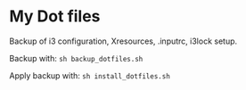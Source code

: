 # My Dot files

Backup of i3 configuration, Xresources, .inputrc, i3lock setup.

Backup with: `sh backup_dotfiles.sh`

Apply backup with: `sh install_dotfiles.sh`

